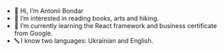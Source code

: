 - 👋 Hi, I’m Antonii Bondar
- 👀 I’m interested in reading books, arts and hiking.
- 🌱 I’m currently learning the React framework and business certificate from Google.
- 🔤 I know two languages: Ukrainian and English. 

<!---
antoniibo/antoniibo is a ✨ special ✨ repository because its `README.md` (this file) appears on your GitHub profile.
You can click the Preview link to take a look at your changes.
--->
